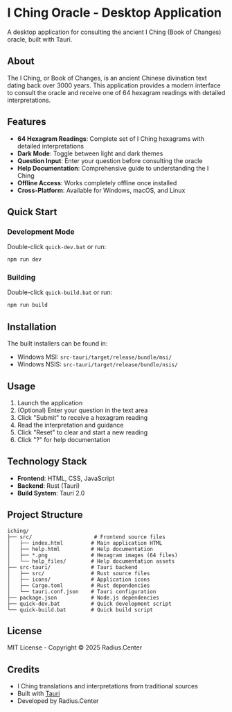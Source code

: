 # I Ching Oracle - Desktop Application

A desktop application for consulting the ancient I Ching (Book of Changes) oracle, built with Tauri.

## About

The I Ching, or Book of Changes, is an ancient Chinese divination text dating back over 3000 years. This application provides a modern interface to consult the oracle and receive one of 64 hexagram readings with detailed interpretations.

## Features

- **64 Hexagram Readings**: Complete set of I Ching hexagrams with detailed interpretations
- **Dark Mode**: Toggle between light and dark themes
- **Question Input**: Enter your question before consulting the oracle
- **Help Documentation**: Comprehensive guide to understanding the I Ching
- **Offline Access**: Works completely offline once installed
- **Cross-Platform**: Available for Windows, macOS, and Linux

## Quick Start

### Development Mode

Double-click `quick-dev.bat` or run:
```bash
npm run dev
```

### Building

Double-click `quick-build.bat` or run:
```bash
npm run build
```

## Installation

The built installers can be found in:
- Windows MSI: `src-tauri/target/release/bundle/msi/`
- Windows NSIS: `src-tauri/target/release/bundle/nsis/`

## Usage

1. Launch the application
2. (Optional) Enter your question in the text area
3. Click "Submit" to receive a hexagram reading
4. Read the interpretation and guidance
5. Click "Reset" to clear and start a new reading
6. Click "?" for help documentation

## Technology Stack

- **Frontend**: HTML, CSS, JavaScript
- **Backend**: Rust (Tauri)
- **Build System**: Tauri 2.0

## Project Structure

```
iching/
├── src/                    # Frontend source files
│   ├── index.html         # Main application HTML
│   ├── help.html          # Help documentation
│   ├── *.png              # Hexagram images (64 files)
│   └── help_files/        # Help documentation assets
├── src-tauri/             # Tauri backend
│   ├── src/               # Rust source files
│   ├── icons/             # Application icons
│   ├── Cargo.toml         # Rust dependencies
│   └── tauri.conf.json    # Tauri configuration
├── package.json           # Node.js dependencies
├── quick-dev.bat          # Quick development script
└── quick-build.bat        # Quick build script
```

## License

MIT License - Copyright © 2025 Radius.Center

## Credits

- I Ching translations and interpretations from traditional sources
- Built with [Tauri](https://tauri.app/)
- Developed by Radius.Center
